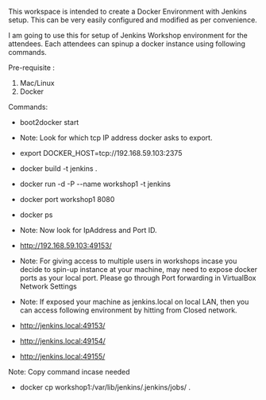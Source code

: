 This workspace is intended to create a Docker Environment with Jenkins setup. This can be very easily configured and modified as per convenience.

I am going to use this for setup of Jenkins Workshop environment for the attendees. Each attendees can spinup a docker instance using following commands.

Pre-requisite :
  1. Mac/Linux
  2. Docker


Commands:

* boot2docker start

* Note: Look for which tcp IP address docker asks to export.
* export DOCKER_HOST=tcp://192.168.59.103:2375

* docker build -t jenkins .

* docker run -d -P --name workshop1 -t jenkins
* docker port workshop1 8080
* docker ps

* Note: Now look for IpAddress and Port ID.
* http://192.168.59.103:49153/


* Note: For giving access to multiple users in workshops incase you decide to spin-up instance at your machine, may need to expose docker ports as your local port. Please go through Port forwarding in VirtualBox Network Settings

* Note:  If exposed your machine as jenkins.local on local LAN, then you can access following environment by hitting from Closed network.

* http://jenkins.local:49153/
* http://jenkins.local:49154/
* http://jenkins.local:49155/


Note: Copy command incase needed

* docker cp workshop1:/var/lib/jenkins/.jenkins/jobs/ .
